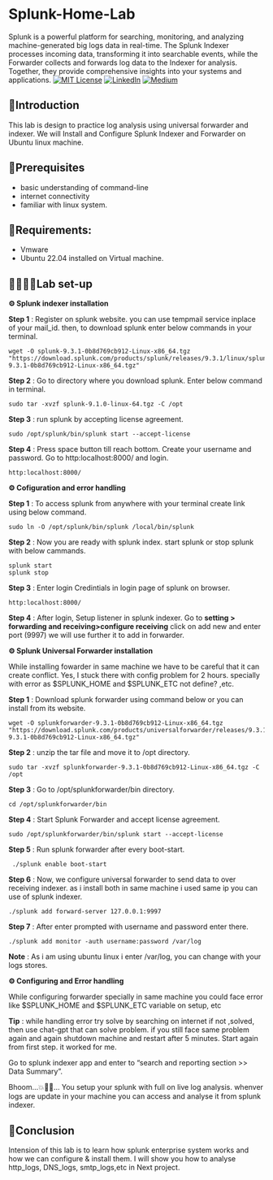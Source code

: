 # Splunk-Home-Lab

Splunk is a powerful platform for searching, monitoring, and analyzing machine-generated big logs data in real-time. The Splunk Indexer processes incoming data, transforming it into searchable events, while the Forwarder collects and forwards log data to the Indexer for analysis. Together, they provide comprehensive insights into your systems and applications.
[![MIT License](https://img.shields.io/badge/License-MIT-green.svg)](https://choosealicense.com/licenses/mit/)
        [![LinkedIn](https://img.shields.io/badge/LinkedIn-Profile-blue)](https://www.linkedin.com/in/nikhil--chaudhari/)
        [![Medium](https://img.shields.io/badge/Medium-Writeups-black)](https://medium.com/@nikhil-c)

## 🍁Introduction
This lab is design to practice log analysis using universal forwarder and indexer. We will Install and Configure Splunk Indexer and Forwarder on Ubuntu linux machine.

## 🔗Prerequisites
- basic understanding of command-line
- internet connectivity
- familiar with linux system.

## 📝Requirements:
- Vmware
- Ubuntu 22.04 installed on Virtual machine.

## 👩🏻‍🔬🧪Lab set-up
**⚙️ Splunk indexer installation**  

**Step 1** : Register on splunk website. you can use tempmail service inplace of your mail_id. then, to download splunk enter below commands in your terminal.
```
wget -O splunk-9.3.1-0b8d769cb912-Linux-x86_64.tgz "https://download.splunk.com/products/splunk/releases/9.3.1/linux/splunk-9.3.1-0b8d769cb912-Linux-x86_64.tgz"

```

**Step 2** : Go to directory where you download splunk. Enter below command in terminal.
```
sudo tar -xvzf splunk-9.1.0-linux-64.tgz -C /opt
```

**Step 3** : run splunk by accepting license agreement.
```
sudo /opt/splunk/bin/splunk start --accept-license
```

**Step 4** : Press space button till reach bottom. Create your username and password. Go to http:localhost:8000/ and login.
```
http:localhost:8000/
```



**⚙️ Cofiguration and error handling**  

**Step 1** : To access splunk from anywhere with your terminal create link using below command.
```
sudo ln -O /opt/splunk/bin/splunk /local/bin/splunk

```
**Step 2** : Now you are ready with splunk index. start splunk or stop splunk with below cammands.
```
splunk start
splunk stop
```

**Step 3** : Enter login Credintials in login page of splunk on browser.
```
http:localhost:8000/
```

**Step 4** : After login, Setup listener in splunk indexer. Go to **setting > forwarding and receiving>configure receiving** click on add new and enter port (9997) we will use further it to add in forwarder.

**⚙️ Splunk Universal Forwarder installation**  

While installing fowarder in same machine we have to be careful that it can create conflict. Yes, I stuck there with config problem for 2 hours. specially with error as $SPLUNK_HOME and $SPLUNK_ETC not define? ,etc.

**Step 1** : Download splunk forwarder using command below or you can install from its website.
```
wget -O splunkforwarder-9.3.1-0b8d769cb912-Linux-x86_64.tgz "https://download.splunk.com/products/universalforwarder/releases/9.3.1/linux/splunkforwarder-9.3.1-0b8d769cb912-Linux-x86_64.tgz"

```
**Step 2** : unzip the tar file and move it to /opt directory.
```
sudo tar -xvzf splunkforwarder-9.3.1-0b8d769cb912-Linux-x86_64.tgz -C /opt

```
**Step 3** : Go to /opt/splunkforwarder/bin directory.
```
cd /opt/splunkforwarder/bin
```

**Step 4** : Start Splunk Forwarder and accept license agreement.
```
sudo /opt/splunkforwarder/bin/splunk start --accept-license

```
**Step 5** : Run splunk forwarder after every boot-start.
```
 ./splunk enable boot-start
 ```
**Step 6** : Now, we configure universal forwarder to send data to over receiving indexer. as i install both in same machine i used same ip you can use of splunk indexer.
```
./splunk add forward-server 127.0.0.1:9997

```
**Step 7** : After enter prompted with username and password enter there.
```
./splunk add monitor -auth username:password /var/log
```
**Note** : As i am using ubuntu linux i enter /var/log, you can change with your logs stores.

**⚙️ Configuring and Error handling**

While configuring forwarder specially in same machine you could face error like $SPLUNK_HOME and $SPLUNK_ETC variable on setup, etc

**Tip** : while handling error try solve by searching on internet if not ,solved, then use chat-gpt that can solve problem. if you still face same problem again and again shutdown machine and restart after 5 minutes. Start again from first step. it worked for me.

Go to splunk indexer app and enter to “search and reporting section >> Data Summary”.

Bhoom…💥🎉😎… You setup your splunk with full on live log analysis. whenver logs are update in your machine you can access and analyse it from splunk indexer.

## 🚩Conclusion
Intension of this lab is to learn how splunk enterprise system works and how we can configure & install them. I will show you how to analyse http_logs, DNS_logs, smtp_logs,etc in Next project.


